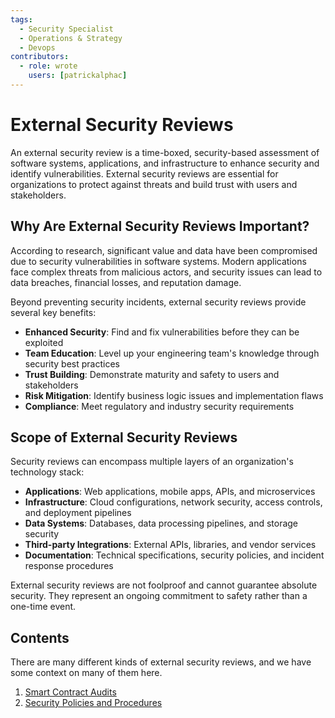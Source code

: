 ```yaml
---
tags:
  - Security Specialist
  - Operations & Strategy
  - Devops
contributors:
  - role: wrote
    users: [patrickalphac]
---
```


# External Security Reviews

An external security review is a time-boxed, security-based assessment of software systems, applications, and infrastructure to enhance security and identify vulnerabilities. External security reviews are essential for organizations to protect against threats and build trust with users and stakeholders.

## Why Are External Security Reviews Important?

According to research, significant value and data have been compromised due to security vulnerabilities in software systems. Modern applications face complex threats from malicious actors, and security issues can lead to data breaches, financial losses, and reputation damage.

Beyond preventing security incidents, external security reviews provide several key benefits:

- **Enhanced Security**: Find and fix vulnerabilities before they can be exploited
- **Team Education**: Level up your engineering team's knowledge through security best practices
- **Trust Building**: Demonstrate maturity and safety to users and stakeholders
- **Risk Mitigation**: Identify business logic issues and implementation flaws
- **Compliance**: Meet regulatory and industry security requirements

## Scope of External Security Reviews

Security reviews can encompass multiple layers of an organization's technology stack:

- **Applications**: Web applications, mobile apps, APIs, and microservices
- **Infrastructure**: Cloud configurations, network security, access controls, and deployment pipelines
- **Data Systems**: Databases, data processing pipelines, and storage security
- **Third-party Integrations**: External APIs, libraries, and vendor services
- **Documentation**: Technical specifications, security policies, and incident response procedures

External security reviews are not foolproof and cannot guarantee absolute security. They represent an ongoing commitment to safety rather than a one-time event.

## Contents

There are many different kinds of external security reviews, and we have some context on many of them here.

1. [Smart Contract Audits](./smart-contracts/README.md)
2. [Security Policies and Procedures](./security-policies-and-procedures.md)

